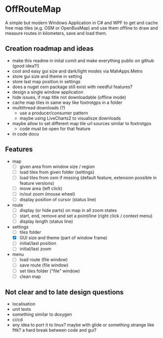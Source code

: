 # OffRouteMap

A simple but modern Windows Application in C# and WPF to get and cache free
map tiles (e.g. OSM or OpenBusMap) and use them offline to draw and measure routes
in kilometers, save and load them.

## Creation roadmap and ideas

- make this readme in inital comit and make everything public on github (good idea?!)
- cool and easy gui size and dark/light modes via MahApps.Metro
- store gui size and theme in setting
- store last map position in settings
- does a nuget osm package still exist with needful features?
- design a single window application
- hide issues, if map title not downloadable (offline mode)
- cache map tiles in same way like foxtrotgps in a folder
- multithread downloads (?)
  - use a producer/consumer pattern 
  - maybe using LiveCharts2 to visualisze downloads
- maybe allow to set different map tile url sources similar to foxtrotgps
  - code must be open for that feature
- in code docu 

## Features

- map
  - [ ] given area from window size / region
  - [ ] load tiles from given folder (settings)
  - [ ] load tiles from osm if missing (default feature, extension possible in feature versions)
  - [ ] move area (left click)
  - [ ] in/out zoom (mouse wheel)
  - [ ] display position of cursor (status line)
- route
  - [ ] display (or hide parts) on map in all zoom states
  - [ ] start, end, remove and set a point/line (right click / context menu)
  - [ ] display length (status line)
- settings
  - [ ] tiles folder
  - [x] GUI size and theme (part of window frame)
  - [ ] initial/last position
  - [ ] initial/last zoom
- menu
  - [ ] load route (file window)
  - [ ] save route (file window)
  - [ ] set tiles folder ("file" window)
  - [ ] clean map

## Not clear and to late design questions

- localisation
- unit tests
- something similar to doxygen
- ci/cd
- any idea to port it to linux? maybe with glide or something strange like fltk? a hard break between code and gui?
